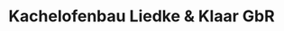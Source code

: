 ---
title: "Kachelofenbau Liedke & Klaar GbR"
url: /goettingen/kachelofenbau-liedke-und-klaar-gbr/
shop: Basteln
---